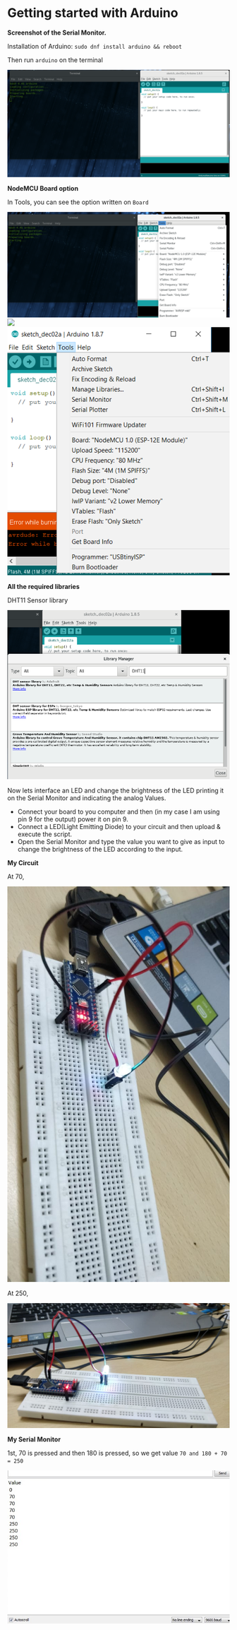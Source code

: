 # Getting started with Arduino


**Screenshot of the Serial Monitor.**

Installation of Arduino:
`sudo dnf install arduino && reboot`

Then run `arduino` on the terminal

![](Installednarduino.PNG)

**NodeMCU Board option**

In Tools, you can see the option written on `Board`

![](ES8266.png)
![](ES82661.png)
![](ESP82662.png)

**All the required libraries**

DHT11 Sensor library

![](DHT11.PNG)

Now lets interface an LED and change the brightness of the LED printing it on the Serial Monitor and indicating the analog Values.

* Connect your board to you computer and then (in my case I am using pin 9 for the output) power it on pin 9.
* Connect a LED(Light Emitting Diode) to your circuit and then upload & execute the script.
* Open the Serial Monitor and type the value you want to give as input to change the brightness of the LED according to the input.

**My Circuit**

At 70,

![](70.png)

At 250,

![](250.png)

**My Serial Monitor**

1st, 70 is pressed and then 180 is pressed, so we get value `70 and 180 + 70 = 250`

![](serialmonitor.png)





